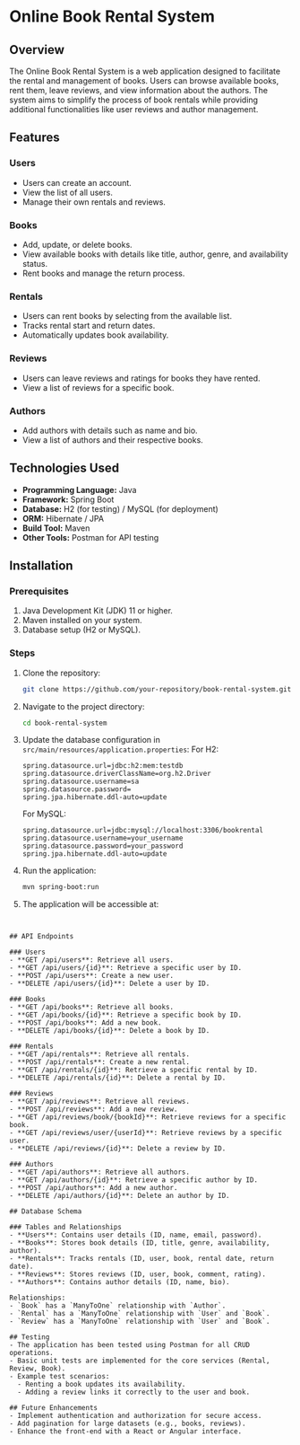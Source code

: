 # Online Book Rental System

## Overview
The Online Book Rental System is a web application designed to facilitate the rental and management of books. Users can browse available books, rent them, leave reviews, and view information about the authors. The system aims to simplify the process of book rentals while providing additional functionalities like user reviews and author management.

## Features

### Users
- Users can create an account.
- View the list of all users.
- Manage their own rentals and reviews.

### Books
- Add, update, or delete books.
- View available books with details like title, author, genre, and availability status.
- Rent books and manage the return process.

### Rentals
- Users can rent books by selecting from the available list.
- Tracks rental start and return dates.
- Automatically updates book availability.

### Reviews
- Users can leave reviews and ratings for books they have rented.
- View a list of reviews for a specific book.

### Authors
- Add authors with details such as name and bio.
- View a list of authors and their respective books.

## Technologies Used
- **Programming Language:** Java
- **Framework:** Spring Boot
- **Database:** H2 (for testing) / MySQL (for deployment)
- **ORM:** Hibernate / JPA
- **Build Tool:** Maven
- **Other Tools:** Postman for API testing

## Installation

### Prerequisites
1. Java Development Kit (JDK) 11 or higher.
2. Maven installed on your system.
3. Database setup (H2 or MySQL).

### Steps
1. Clone the repository:
   ```bash
   git clone https://github.com/your-repository/book-rental-system.git
   ```
2. Navigate to the project directory:
   ```bash
   cd book-rental-system
   ```
3. Update the database configuration in `src/main/resources/application.properties`:
   For H2:
   ```properties
   spring.datasource.url=jdbc:h2:mem:testdb
   spring.datasource.driverClassName=org.h2.Driver
   spring.datasource.username=sa
   spring.datasource.password=
   spring.jpa.hibernate.ddl-auto=update
   ```
   For MySQL:
   ```properties
   spring.datasource.url=jdbc:mysql://localhost:3306/bookrental
   spring.datasource.username=your_username
   spring.datasource.password=your_password
   spring.jpa.hibernate.ddl-auto=update
   ```
4. Run the application:
   ```bash
   mvn spring-boot:run
   ```
5. The application will be accessible at:
   ```http://localhost:8080
```

## API Endpoints

### Users
- **GET /api/users**: Retrieve all users.
- **GET /api/users/{id}**: Retrieve a specific user by ID.
- **POST /api/users**: Create a new user.
- **DELETE /api/users/{id}**: Delete a user by ID.

### Books
- **GET /api/books**: Retrieve all books.
- **GET /api/books/{id}**: Retrieve a specific book by ID.
- **POST /api/books**: Add a new book.
- **DELETE /api/books/{id}**: Delete a book by ID.

### Rentals
- **GET /api/rentals**: Retrieve all rentals.
- **POST /api/rentals**: Create a new rental.
- **GET /api/rentals/{id}**: Retrieve a specific rental by ID.
- **DELETE /api/rentals/{id}**: Delete a rental by ID.

### Reviews
- **GET /api/reviews**: Retrieve all reviews.
- **POST /api/reviews**: Add a new review.
- **GET /api/reviews/book/{bookId}**: Retrieve reviews for a specific book.
- **GET /api/reviews/user/{userId}**: Retrieve reviews by a specific user.
- **DELETE /api/reviews/{id}**: Delete a review by ID.

### Authors
- **GET /api/authors**: Retrieve all authors.
- **GET /api/authors/{id}**: Retrieve a specific author by ID.
- **POST /api/authors**: Add a new author.
- **DELETE /api/authors/{id}**: Delete an author by ID.

## Database Schema

### Tables and Relationships
- **Users**: Contains user details (ID, name, email, password).
- **Books**: Stores book details (ID, title, genre, availability, author).
- **Rentals**: Tracks rentals (ID, user, book, rental date, return date).
- **Reviews**: Stores reviews (ID, user, book, comment, rating).
- **Authors**: Contains author details (ID, name, bio).

Relationships:
- `Book` has a `ManyToOne` relationship with `Author`.
- `Rental` has a `ManyToOne` relationship with `User` and `Book`.
- `Review` has a `ManyToOne` relationship with `User` and `Book`.

## Testing
- The application has been tested using Postman for all CRUD operations.
- Basic unit tests are implemented for the core services (Rental, Review, Book).
- Example test scenarios:
  - Renting a book updates its availability.
  - Adding a review links it correctly to the user and book.

## Future Enhancements
- Implement authentication and authorization for secure access.
- Add pagination for large datasets (e.g., books, reviews).
- Enhance the front-end with a React or Angular interface.



